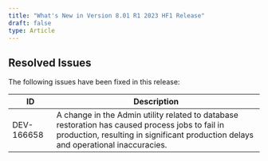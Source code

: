 ```yaml
---
title: "What's New in Version 8.01 R1 2023 HF1 Release"
draft: false
type: Article
---
```


## Resolved Issues

The following issues have been fixed in this release:

| ID         | Description                                                                                                                                                                           |
|------------|---------------------------------------------------------------------------------------------------------------------------------------------------------------------------------------|
| DEV-166658 | A change in the Admin utility related to database restoration has caused process jobs to fail in production, resulting in significant production delays and operational inaccuracies. |